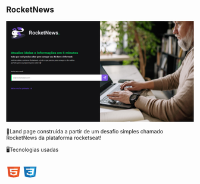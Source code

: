 ## RocketNews

 <img src="./src/img/exemplo.png" alt="imagem da página RocketNews">

  📝Land page construída a partir de um desafio simples chamado RocketNews da plataforma rocketseat!

   🖥️Tecnologias usadas

  <div style="display: inline_block"><br>
    <img align="center" alt="HTML" height="30" width="40" src="https://raw.githubusercontent.com/devicons/devicon/master/icons/html5/html5-original.svg">
    <img align="center" alt="CSS" height="30" width="40" src="https://raw.githubusercontent.com/devicons/devicon/master/icons/css3/css3-original.svg">
  </div>
